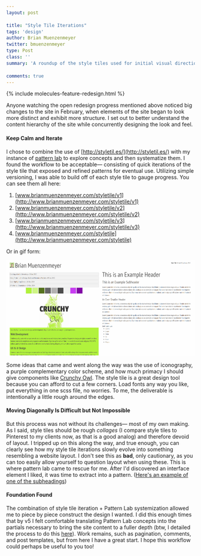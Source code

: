 ```yaml
---
layout: post

title: "Style Tile Iterations"
tags: 'design'
author: Brian Muenzenmeyer
twitter: bmuenzenmeyer
type: Post
class: ''
summary: 'A roundup of the style tiles used for initial visual direction on the redesign' 

comments: true
---
```


{% include molecules-feature-redesign.html %}

Anyone watching the open redesign progress mentioned above noticed big changes to the site in February, when elements of the site began to look more distinct and exhibit more structure. I set out to better understand the content hierarchy of the site while concurrently designing the look and feel.

#### Keep Calm and Iterate
I chose to combine the use of [http://styletil.es/](http://styletil.es/) with my instance of [pattern lab](http://www.brianmuenzenmeyer.com/patternlab/public/index.html) to explore concepts and then systematize them. I found the workflow to be acceptable&mdash; consisting of quick iterations of the style tile that exposed and refined patterns for eventual use. Utilizing simple versioning, I was able to build off of each style tile to gauge progress. You can see them all here:

1. [www.brianmuenzenmeyer.com/styletile/v1](http://www.brianmuenzenmeyer.com/styletile/v1)
2. [www.brianmuenzenmeyer.com/styletile/v2](http://www.brianmuenzenmeyer.com/styletile/v2)
3. [www.brianmuenzenmeyer.com/styletile/v3](http://www.brianmuenzenmeyer.com/styletile/v3)
4. [www.brianmuenzenmeyer.com/styletile](http://www.brianmuenzenmeyer.com/styletile)

Or in gif form:

![Style Tile Iterations](/img/styletile.gif)

Some ideas that came and went along the way was the use of iconography, a purple complementary color scheme, and how much primacy I should give components like [Crunchy Owl](http://crunchyowl.com). The style tile is a great design tool because you can afford to cut a few corners. Load fonts any way you like, put everything in one scss file, no worries. To me, the deliverable is intentionally a little rough around the edges.

#### Moving Diagonally Is Difficult but Not Impossible
But this process was not without its challenges&mdash; most of my own making. As I said, style tiles should be rough *collages* (I compare style tiles to Pinterest to my clients now, as that is a good analog) and therefore devoid of layout. I tripped up on this along the way, and true enough, you can clearly see how my style tile iterations slowly evolve into something resembling a website layout. I don't see this as __bad__, only cautionary, as you can too easily allow yourself to question layout when using these. This is where pattern lab came to rescue for me. After I'd discovered an interface element I liked, it was time to extract into a pattern. ([Here's an example of one of the subheadings](http://www.brianmuenzenmeyer.com/patternlab/public/?p=atoms-striped-background))

#### Foundation Found
The combination of style tile iteration + Pattern Lab systemization allowed me to piece by piece construct the design I wanted. I did this enough times that by v5 I felt comfortable translating Pattern Lab concepts into the partials necessary to bring the site content to a fuller depth (btw, I detailed the process to do this [here](http://www.brianmuenzenmeyer.com/using-patternlab-to-design-build-and-maintain-a-website)). Work remains, such as pagination, comments, and post templates, but from here I have a great start. I hope this workflow could perhaps be useful to you too!
